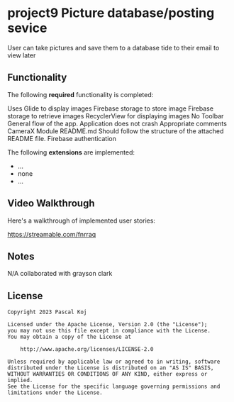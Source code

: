 # project9 Picture database/posting sevice

User can take pictures and save them to a database tide to their email to view later

## Functionality

The following **required** functionality is completed:

Uses Glide to display images
Firebase storage to store image
Firebase storage to retrieve images
RecyclerView for displaying images
No Toolbar
General flow of the app.
Application does not crash
Appropriate comments
CameraX Module
README.md Should follow the structure of the attached README file.
Firebase authentication

The following **extensions** are implemented:

* ...
* none
* ...

## Video Walkthrough

Here's a walkthrough of implemented user stories:

https://streamable.com/fnrraq

## Notes

N/A
collaborated with grayson clark

## License

    Copyright 2023 Pascal Koj

    Licensed under the Apache License, Version 2.0 (the "License");
    you may not use this file except in compliance with the License.
    You may obtain a copy of the License at

        http://www.apache.org/licenses/LICENSE-2.0

    Unless required by applicable law or agreed to in writing, software
    distributed under the License is distributed on an "AS IS" BASIS,
    WITHOUT WARRANTIES OR CONDITIONS OF ANY KIND, either express or implied.
    See the License for the specific language governing permissions and
    limitations under the License.
